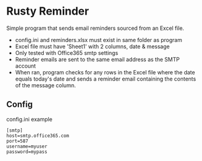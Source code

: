 # Rusty Reminder
Simple program that sends email reminders sourced from an Excel file.
- config.ini and reminders.xlsx must exist in same folder as program
- Excel file must have 'Sheet1' with 2 columns, date & message
- Only tested with Office365 smtp settings
- Reminder emails are sent to the same email address as the SMTP account
- When ran, program checks for any rows in the Excel file where the date equals today's date and sends a reminder email containing the contents of the message column.

## Config
config.ini example

    [smtp]  
    host=smtp.office365.com
    port=587  
    username=myuser  
    password=mypass  
